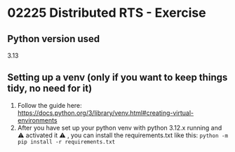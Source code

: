 # 02225 Distributed RTS - Exercise

## Python version used
3.13

## Setting up a venv (only if you want to keep things tidy, no need for it) 
1. Follow the guide here: https://docs.python.org/3/library/venv.html#creating-virtual-environments
2. After you have set up your python venv with python 3.12.x running and ⚠️  activated it ⚠️ , you can install the requirements.txt like this: 
`python -m pip install -r requirements.txt` 
